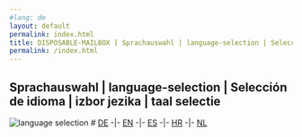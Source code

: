```yaml
---
#lang: de
layout: default 
permalink: index.html
title: DISPOSABLE-MAILBOX [ Sprachauswahl | language-selection | Selección de idioma | izbor jezika | taal selectie ] 
permalink: /index.html 
---
```

## Sprachauswahl | language-selection | Selección de idioma | izbor jezika | taal selectie 
![language selection](https://www.disposable-mailbox.eu/locale/Language-Icons/icon128px-exported-black.jpg) # [DE](https://gh.disposable-mailbox.eu/de/index.html) -|- [EN](https://gh.disposable-mailbox.eu/en/index.html) -|- [ES](https://gh.disposable-mailbox.eu/es/index.html) -|- [HR](https://gh.disposable-mailbox.eu/hr/index.html) -|- [NL](https://gh.disposable-mailbox.eu/nl/index.html) 
